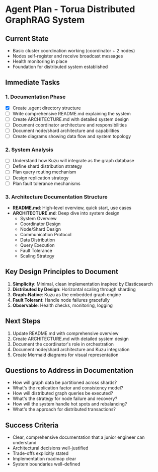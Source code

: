 # Agent Plan - Torua Distributed GraphRAG System

## Current State
- Basic cluster coordination working (coordinator + 2 nodes)
- Nodes self-register and receive broadcast messages
- Health monitoring in place
- Foundation for distributed system established

## Immediate Tasks

### 1. Documentation Phase
- [x] Create .agent directory structure
- [ ] Write comprehensive README.md explaining the system
- [ ] Create ARCHITECTURE.md with detailed system design
- [ ] Document coordinator architecture and responsibilities
- [ ] Document node/shard architecture and capabilities
- [ ] Create diagrams showing data flow and system topology

### 2. System Analysis
- [ ] Understand how Kuzu will integrate as the graph database
- [ ] Define shard distribution strategy
- [ ] Plan query routing mechanism
- [ ] Design replication strategy
- [ ] Plan fault tolerance mechanisms

### 3. Architecture Documentation Structure
- **README.md**: High-level overview, quick start, use cases
- **ARCHITECTURE.md**: Deep dive into system design
  - System Overview
  - Coordinator Design
  - Node/Shard Design
  - Communication Protocol
  - Data Distribution
  - Query Execution
  - Fault Tolerance
  - Scaling Strategy

## Key Design Principles to Document
1. **Simplicity**: Minimal, clean implementation inspired by Elasticsearch
2. **Distributed by Design**: Horizontal scaling through sharding
3. **Graph-Native**: Kuzu as the embedded graph engine
4. **Fault Tolerant**: Handle node failures gracefully
5. **Observable**: Health checks, monitoring, logging

## Next Steps
1. Update README.md with comprehensive overview
2. Create ARCHITECTURE.md with detailed system design
3. Document the coordinator's role in orchestration
4. Document node/shard architecture and Kuzu integration
5. Create Mermaid diagrams for visual representation

## Questions to Address in Documentation
- How will graph data be partitioned across shards?
- What's the replication factor and consistency model?
- How will distributed graph queries be executed?
- What's the strategy for node failure and recovery?
- How will the system handle hot spots and rebalancing?
- What's the approach for distributed transactions?

## Success Criteria
- Clear, comprehensive documentation that a junior engineer can understand
- Architectural decisions well-justified
- Trade-offs explicitly stated
- Implementation roadmap clear
- System boundaries well-defined
